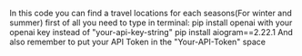 In this code you can find a travel locations for each seasons(For winter and summer)
first of all you need to type in terminal:
pip install openai with your openai key instead of "your-api-key-string"
pip install aiogram==2.22.1
And also remember to put your API Token in the "Your-API-Token" space
